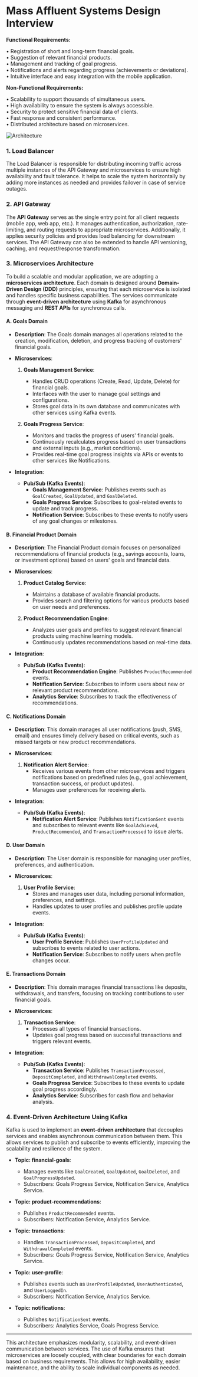 # Mass Affluent Systems Design Interview

**Functional Requirements:**

   • Registration of short and long-term financial goals.  
   • Suggestion of relevant financial products.  
   • Management and tracking of goal progress.  
   • Notifications and alerts regarding progress (achievements or deviations).  
   • Intuitive interface and easy integration with the mobile application.

**Non-Functional Requirements:**

   • Scalability to support thousands of simultaneous users.  
   • High availability to ensure the system is always accessible.  
   • Security to protect sensitive financial data of clients.  
   • Fast response and consistent performance.  
   • Distributed architecture based on microservices.

![Architecture](https://dev-to-uploads.s3.amazonaws.com/uploads/articles/gufr7497jybvux2sd6hv.png)

### 1. **Load Balancer**

The Load Balancer is responsible for distributing incoming traffic across multiple instances of the API Gateway and microservices to ensure high availability and fault tolerance. It helps to scale the system horizontally by adding more instances as needed and provides failover in case of service outages.

### 2. **API Gateway**

The **API Gateway** serves as the single entry point for all client requests (mobile app, web app, etc.). It manages authentication, authorization, rate-limiting, and routing requests to appropriate microservices. Additionally, it applies security policies and provides load balancing for downstream services. The API Gateway can also be extended to handle API versioning, caching, and request/response transformation.

### 3. **Microservices Architecture**

To build a scalable and modular application, we are adopting a **microservices architecture**. Each domain is designed around **Domain-Driven Design (DDD)** principles, ensuring that each microservice is isolated and handles specific business capabilities. The services communicate through **event-driven architecture** using **Kafka** for asynchronous messaging and **REST APIs** for synchronous calls.

#### A. **Goals Domain**

- **Description**: 
  The Goals domain manages all operations related to the creation, modification, deletion, and progress tracking of customers' financial goals. 

- **Microservices**:
  1. **Goals Management Service**:
     - Handles CRUD operations (Create, Read, Update, Delete) for financial goals.
     - Interfaces with the user to manage goal settings and configurations.
     - Stores goal data in its own database and communicates with other services using Kafka events.
  
  2. **Goals Progress Service**:
     - Monitors and tracks the progress of users' financial goals.
     - Continuously recalculates progress based on user transactions and external inputs (e.g., market conditions).
     - Provides real-time goal progress insights via APIs or events to other services like Notifications.

- **Integration**:  
  - **Pub/Sub (Kafka Events)**:
    - **Goals Management Service**: Publishes events such as `GoalCreated`, `GoalUpdated`, and `GoalDeleted`.
    - **Goals Progress Service**: Subscribes to goal-related events to update and track progress.
    - **Notification Service**: Subscribes to these events to notify users of any goal changes or milestones.

#### B. **Financial Product Domain**

- **Description**: 
  The Financial Product domain focuses on personalized recommendations of financial products (e.g., savings accounts, loans, or investment options) based on users' goals and financial data.

- **Microservices**:
  1. **Product Catalog Service**:
     - Maintains a database of available financial products.
     - Provides search and filtering options for various products based on user needs and preferences.
  
  2. **Product Recommendation Engine**:
     - Analyzes user goals and profiles to suggest relevant financial products using machine learning models.
     - Continuously updates recommendations based on real-time data.

- **Integration**:  
  - **Pub/Sub (Kafka Events)**:
    - **Product Recommendation Engine**: Publishes `ProductRecommended` events.
    - **Notification Service**: Subscribes to inform users about new or relevant product recommendations.
    - **Analytics Service**: Subscribes to track the effectiveness of recommendations.

#### C. **Notifications Domain**

- **Description**: 
  This domain manages all user notifications (push, SMS, email) and ensures timely delivery based on critical events, such as missed targets or new product recommendations.

- **Microservices**:
  1. **Notification Alert Service**:
     - Receives various events from other microservices and triggers notifications based on predefined rules (e.g., goal achievement, transaction success, or product updates).
     - Manages user preferences for receiving alerts.

- **Integration**:
  - **Pub/Sub (Kafka Events)**:
    - **Notification Alert Service**: Publishes `NotificationSent` events and subscribes to relevant events like `GoalAchieved`, `ProductRecommended`, and `TransactionProcessed` to issue alerts.

#### D. **User Domain**

- **Description**: 
  The User domain is responsible for managing user profiles, preferences, and authentication.

- **Microservices**:
  1. **User Profile Service**:
     - Stores and manages user data, including personal information, preferences, and settings.
     - Handles updates to user profiles and publishes profile update events.

- **Integration**:
  - **Pub/Sub (Kafka Events)**:
    - **User Profile Service**: Publishes `UserProfileUpdated` and subscribes to events related to user actions.
    - **Notification Service**: Subscribes to notify users when profile changes occur.

#### E. **Transactions Domain**

- **Description**: 
  This domain manages financial transactions like deposits, withdrawals, and transfers, focusing on tracking contributions to user financial goals.

- **Microservices**:
  1. **Transaction Service**:
     - Processes all types of financial transactions.
     - Updates goal progress based on successful transactions and triggers relevant events.

- **Integration**:  
  - **Pub/Sub (Kafka Events)**:
    - **Transaction Service**: Publishes `TransactionProcessed`, `DepositCompleted`, and `WithdrawalCompleted` events.
    - **Goals Progress Service**: Subscribes to these events to update goal progress accordingly.
    - **Analytics Service**: Subscribes for cash flow and behavior analysis.

### 4. **Event-Driven Architecture Using Kafka**

Kafka is used to implement an **event-driven architecture** that decouples services and enables asynchronous communication between them. This allows services to publish and subscribe to events efficiently, improving the scalability and resilience of the system.

- **Topic: financial-goals**:
  - Manages events like `GoalCreated`, `GoalUpdated`, `GoalDeleted`, and `GoalProgressUpdated`.
  - Subscribers: Goals Progress Service, Notification Service, Analytics Service.

- **Topic: product-recommendations**:
  - Publishes `ProductRecommended` events.
  - Subscribers: Notification Service, Analytics Service.

- **Topic: transactions**:
  - Handles `TransactionProcessed`, `DepositCompleted`, and `WithdrawalCompleted` events.
  - Subscribers: Goals Progress Service, Notification Service, Analytics Service.

- **Topic: user-profile**:
  - Publishes events such as `UserProfileUpdated`, `UserAuthenticated`, and `UserLoggedIn`.
  - Subscribers: Notification Service, Analytics Service.

- **Topic: notifications**:
  - Publishes `NotificationSent` events.
  - Subscribers: Analytics Service, Goals Progress Service.

---

This architecture emphasizes modularity, scalability, and event-driven communication between services. The use of Kafka ensures that microservices are loosely coupled, with clear boundaries for each domain based on business requirements. This allows for high availability, easier maintenance, and the ability to scale individual components as needed.
